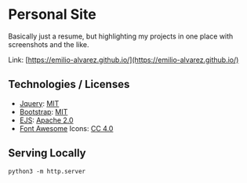 # Personal Site

Basically just a resume, but highlighting my projects in one place with screenshots and the like.

Link: [https://emilio-alvarez.github.io/](https://emilio-alvarez.github.io/)

## Technologies / Licenses

- [Jquery](https://jquery.com/): [MIT](https://mit-license.org/)
- [Bootstrap](https://getbootstrap.com/): [MIT](https://mit-license.org/)
- [EJS](https://ejs.co/): [Apache 2.0](https://www.apache.org/licenses/LICENSE-2.0)
- [Font Awesome](https://fontawesome.com/) Icons: [CC 4.0](https://creativecommons.org/licenses/by/4.0/)

## Serving Locally

```
python3 -m http.server
```
